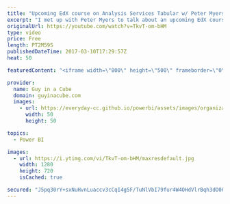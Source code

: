 ```yaml
---
title: "Upcoming EdX course on Analysis Services Tabular w/ Peter Myers (DAT225X)"
excerpt: "I met up with Peter Myers to talk about an upcoming EdX course for Analysis Services Tabular. He wrote and primarily presented the course which is free to you. You also have the option to upgrade to get a certificate of completion if you wish.  The course will be released on March 14, 2017 and is DAT225X."
originalUrl: https://youtube.com/watch?v=TkvT-om-bHM
type: video
price: Free
length: PT2M59S
publishedDateTime: 2017-03-10T17:29:57Z
heat: 50

featuredContent: "<iframe width=\"800\" height=\"500\" frameborder=\"0\" src=\"https://www.youtube.com/embed/TkvT-om-bHM\" allow=\"accelerometer; autoplay; encrypted-media; gyroscope; picture-in-picture\" allowfullscreen></iframe>"

provider:
  name: Guy in a Cube
  domain: guyinacube.com
  images:
    - url: https://everyday-cc.github.io/powerbi/assets/images/organizations/guyinacube.com-50x50.jpg
      width: 50
      height: 50

topics:
  - Power BI

images:
  - url: https://i.ytimg.com/vi/TkvT-om-bHM/maxresdefault.jpg
    width: 1280
    height: 720
    isCached: true

secured: "J5pq30rY+sxNuHvnLuaccv3cCqI4g5F/TuNlVbI79fur4W4OHdVlrBqh3dO06vsVbBmmdH0aNPFWcBT5g7QovHqFARwOLzqimW6/iCuFXfAeDWRm/f6cW6/OYw3m/ONATJk9MZaKlujnbk3iXuFUraw+S7l9wJn8vrqx9hPH/X1DO9UE+JSC5F0AYNUiw8jprx25S1s9ppNbfDFo4FIKTCVrn+Aq77zV1BkymJDD2xtpk6FZrOLxq3q4Rs+ca55VVlStevPbiyOAXt6ifadtT2zH74mDG1UaUW/rv+VKRU8Zlbb+2m/NNGhBQD2ldv40ugvubyjvopGK96NzfqM3F8EDPh/dYi+poV+qUeefIiPsa0QEibbvnOSORNCzg8dVF/D6jFZ5tKcpttw5S8GI2Qh6KvYUjNugjYggRmozlhs=;LHBELL/rlDRjeUHqH1I4CQ=="
---
```


